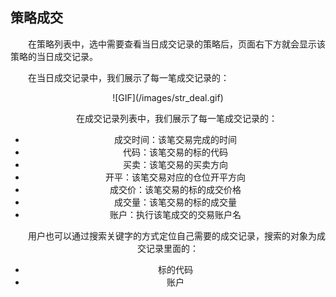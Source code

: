 ## 策略成交

&emsp;&emsp;在策略列表中，选中需要查看当日成交记录的策略后，页面右下方就会显示该策略的当日成交记录。

&emsp;&emsp;在当日成交记录中，我们展示了每一笔成交记录的：

<div align=center>![GIF](/images/str_deal.gif)

&emsp;&emsp;在成交记录列表中，我们展示了每一笔成交记录的：

- 成交时间：该笔交易完成的时间
- 代码：该笔交易的标的代码
- 买卖：该笔交易的买卖方向
- 开平：该笔交易对应的仓位开平方向
- 成交价：该笔交易的标的成交价格
- 成交量：该笔交易的标的成交量
- 账户：执行该笔成交的交易账户名

&emsp;&emsp;用户也可以通过搜索关键字的方式定位自己需要的成交记录，搜索的对象为成交记录里面的：

- 标的代码
- 账户

